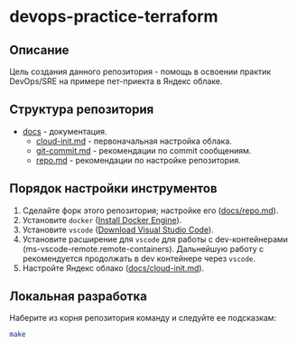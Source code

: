 # devops-practice-terraform

## Описание

Цель создания данного репозитория - помощь в освоении практик DevOps/SRE на примере пет-приекта в Яндекс облаке.

## Структура репозитория

- [docs](docs) - документация.
  - [cloud-init.md](docs/cloud-init.md) - первоначальная настройка облака.
  - [git-commit.md](docs/git-commits.md) - рекомендации по commit сообщениям.
  - [repo.md](docs/repo.md) - рекомендации по настройке репозитория.

## Порядок настройки инструментов

1. Сделайте форк этого репозитория; настройке его ([docs/repo.md](docs/repo.md)).
2. Установите `docker` ([Install Docker Engine](https://docs.docker.com/engine/install/)).
3. Установите `vscode` ([Download Visual Studio Code](https://code.visualstudio.com/download)). 
4. Установите расширение для `vscode` для работы с dev-контейнерами (ms-vscode-remote.remote-containers). Дальнейшую работу с рекомендуется продолжать в dev контейнере через `vscode`.
5. Настройте Яндекс облако ([docs/cloud-init.md](docs/cloud-init.md)).

## Локальная разработка

Наберите из корня репозитория команду и следуйте ее подсказкам:

```bash
make
```
